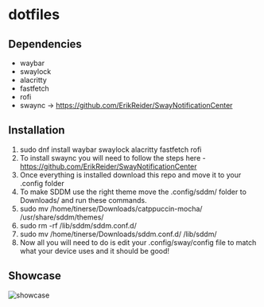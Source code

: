 # dotfiles
## Dependencies
  * waybar
  * swaylock
  * alacritty
  * fastfetch
  * rofi
  * swaync -> https://github.com/ErikReider/SwayNotificationCenter

## Installation
1. sudo dnf install waybar swaylock alacritty fastfetch rofi
2. To install swaync you will need to follow the steps here - https://github.com/ErikReider/SwayNotificationCenter
3. Once everything is installed download this repo and move it to your .config folder
4. To make SDDM use the right theme move the .config/sddm/ folder to Downloads/ and run these commands.
5. sudo mv /home/tinerse/Downloads/catppuccin-mocha/ /usr/share/sddm/themes/
6. sudo rm -rf /lib/sddm/sddm.conf.d/
7. sudo mv /home/tinerse/Downloads/sddm.conf.d/ /lib/sddm/
8. Now all you will need to do is edit your .config/sway/config file to match what your device uses and it should be good!

## Showcase
![showcase](https://github.com/user-attachments/assets/61fad16b-3e67-4e3d-8fcf-13d3a163f20f)
